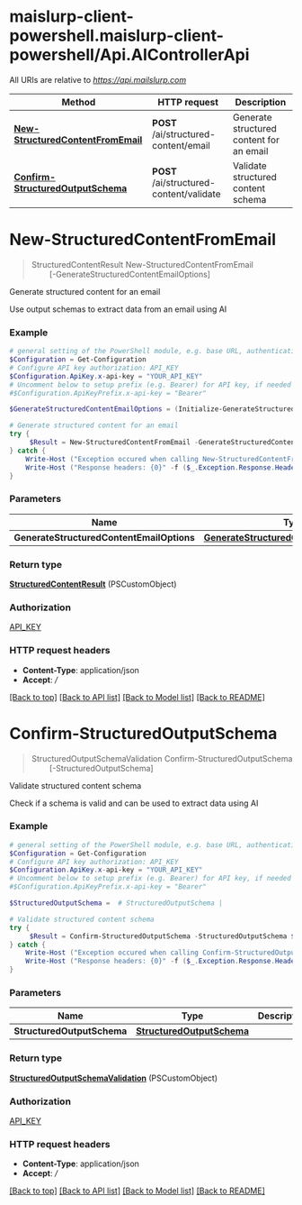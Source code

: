 # maislurp-client-powershell.maislurp-client-powershell/Api.AIControllerApi

All URIs are relative to *https://api.mailslurp.com*

Method | HTTP request | Description
------------- | ------------- | -------------
[**New-StructuredContentFromEmail**](AIControllerApi#New-StructuredContentFromEmail) | **POST** /ai/structured-content/email | Generate structured content for an email
[**Confirm-StructuredOutputSchema**](AIControllerApi#Confirm-StructuredOutputSchema) | **POST** /ai/structured-content/validate | Validate structured content schema


<a name="New-StructuredContentFromEmail"></a>
# **New-StructuredContentFromEmail**
> StructuredContentResult New-StructuredContentFromEmail<br>
> &nbsp;&nbsp;&nbsp;&nbsp;&nbsp;&nbsp;&nbsp;&nbsp;[-GenerateStructuredContentEmailOptions] <PSCustomObject><br>

Generate structured content for an email

Use output schemas to extract data from an email using AI

### Example
```powershell
# general setting of the PowerShell module, e.g. base URL, authentication, etc
$Configuration = Get-Configuration
# Configure API key authorization: API_KEY
$Configuration.ApiKey.x-api-key = "YOUR_API_KEY"
# Uncomment below to setup prefix (e.g. Bearer) for API key, if needed
#$Configuration.ApiKeyPrefix.x-api-key = "Bearer"

$GenerateStructuredContentEmailOptions = (Initialize-GenerateStructuredContentEmailOptions -EmailId "EmailId_example" -ContentSelector "RAW" -Instructions "Instructions_example" -OutputSchema (Initialize-StructuredOutputSchema -AnyOf @((Initialize-StructuredOutputSchema -AnyOf @() -Default "TODO" -Description "Description_example" -Enum @("Enum_example") -Example "TODO" -Format "Format_example" -Items  -MaxItems 123 -MinItems 123 -MaxLength 123 -MinLength 123 -Pattern "Pattern_example" -Properties "TODO" -PropertyOrdering @("PropertyOrdering_example") -Required @("Required_example") -MaxProperties 123 -MinProperties 123 -Maximum 123 -Minimum 123 -Nullable $false -Title "Title_example" -Type "string")) -Default "TODO" -Description "Description_example" -Enum @("Enum_example") -Example "TODO" -Format "Format_example" -Items  -MaxItems 123 -MinItems 123 -MaxLength 123 -MinLength 123 -Pattern "Pattern_example" -Properties "TODO" -PropertyOrdering @("PropertyOrdering_example") -Required @("Required_example") -MaxProperties 123 -MinProperties 123 -Maximum 123 -Minimum 123 -Nullable $false -Title "Title_example" -Type "string")) # GenerateStructuredContentEmailOptions | 

# Generate structured content for an email
try {
     $Result = New-StructuredContentFromEmail -GenerateStructuredContentEmailOptions $GenerateStructuredContentEmailOptions
} catch {
    Write-Host ("Exception occured when calling New-StructuredContentFromEmail: {0}" -f ($_.ErrorDetails | ConvertFrom-Json))
    Write-Host ("Response headers: {0}" -f ($_.Exception.Response.Headers | ConvertTo-Json))
}
```

### Parameters

Name | Type | Description  | Notes
------------- | ------------- | ------------- | -------------
 **GenerateStructuredContentEmailOptions** | [**GenerateStructuredContentEmailOptions**](GenerateStructuredContentEmailOptions)|  | 

### Return type

[**StructuredContentResult**](StructuredContentResult) (PSCustomObject)

### Authorization

[API_KEY](../README#API_KEY)

### HTTP request headers

 - **Content-Type**: application/json
 - **Accept**: */*

[[Back to top]](#) [[Back to API list]](../README#documentation-for-api-endpoints) [[Back to Model list]](../README#documentation-for-models) [[Back to README]](../README)

<a name="Confirm-StructuredOutputSchema"></a>
# **Confirm-StructuredOutputSchema**
> StructuredOutputSchemaValidation Confirm-StructuredOutputSchema<br>
> &nbsp;&nbsp;&nbsp;&nbsp;&nbsp;&nbsp;&nbsp;&nbsp;[-StructuredOutputSchema] <PSCustomObject><br>

Validate structured content schema

Check if a schema is valid and can be used to extract data using AI

### Example
```powershell
# general setting of the PowerShell module, e.g. base URL, authentication, etc
$Configuration = Get-Configuration
# Configure API key authorization: API_KEY
$Configuration.ApiKey.x-api-key = "YOUR_API_KEY"
# Uncomment below to setup prefix (e.g. Bearer) for API key, if needed
#$Configuration.ApiKeyPrefix.x-api-key = "Bearer"

$StructuredOutputSchema =  # StructuredOutputSchema | 

# Validate structured content schema
try {
     $Result = Confirm-StructuredOutputSchema -StructuredOutputSchema $StructuredOutputSchema
} catch {
    Write-Host ("Exception occured when calling Confirm-StructuredOutputSchema: {0}" -f ($_.ErrorDetails | ConvertFrom-Json))
    Write-Host ("Response headers: {0}" -f ($_.Exception.Response.Headers | ConvertTo-Json))
}
```

### Parameters

Name | Type | Description  | Notes
------------- | ------------- | ------------- | -------------
 **StructuredOutputSchema** | [**StructuredOutputSchema**](StructuredOutputSchema)|  | 

### Return type

[**StructuredOutputSchemaValidation**](StructuredOutputSchemaValidation) (PSCustomObject)

### Authorization

[API_KEY](../README#API_KEY)

### HTTP request headers

 - **Content-Type**: application/json
 - **Accept**: */*

[[Back to top]](#) [[Back to API list]](../README#documentation-for-api-endpoints) [[Back to Model list]](../README#documentation-for-models) [[Back to README]](../README)

